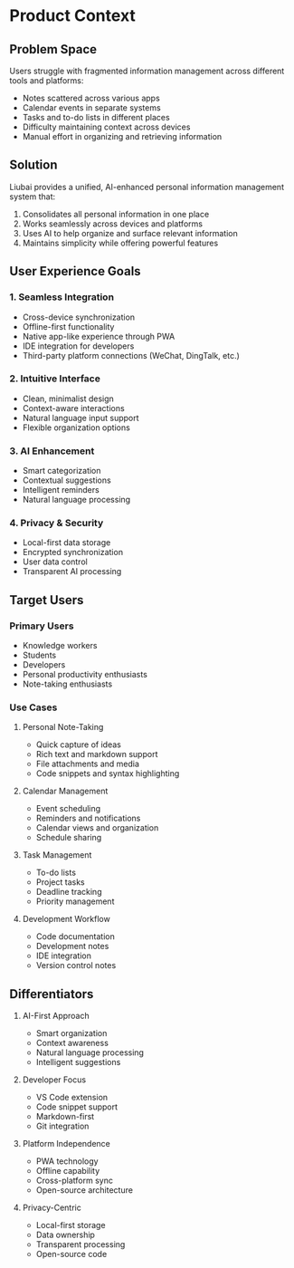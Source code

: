 # Product Context

## Problem Space
Users struggle with fragmented information management across different tools and platforms:
- Notes scattered across various apps
- Calendar events in separate systems
- Tasks and to-do lists in different places
- Difficulty maintaining context across devices
- Manual effort in organizing and retrieving information

## Solution
Liubai provides a unified, AI-enhanced personal information management system that:
1. Consolidates all personal information in one place
2. Works seamlessly across devices and platforms
3. Uses AI to help organize and surface relevant information
4. Maintains simplicity while offering powerful features

## User Experience Goals

### 1. Seamless Integration
- Cross-device synchronization
- Offline-first functionality
- Native app-like experience through PWA
- IDE integration for developers
- Third-party platform connections (WeChat, DingTalk, etc.)

### 2. Intuitive Interface
- Clean, minimalist design
- Context-aware interactions
- Natural language input support
- Flexible organization options

### 3. AI Enhancement
- Smart categorization
- Contextual suggestions
- Intelligent reminders
- Natural language processing

### 4. Privacy & Security
- Local-first data storage
- Encrypted synchronization
- User data control
- Transparent AI processing

## Target Users

### Primary Users
- Knowledge workers
- Students
- Developers
- Personal productivity enthusiasts
- Note-taking enthusiasts

### Use Cases
1. Personal Note-Taking
   - Quick capture of ideas
   - Rich text and markdown support
   - File attachments and media
   - Code snippets and syntax highlighting

2. Calendar Management
   - Event scheduling
   - Reminders and notifications
   - Calendar views and organization
   - Schedule sharing

3. Task Management
   - To-do lists
   - Project tasks
   - Deadline tracking
   - Priority management

4. Development Workflow
   - Code documentation
   - Development notes
   - IDE integration
   - Version control notes

## Differentiators
1. AI-First Approach
   - Smart organization
   - Context awareness
   - Natural language processing
   - Intelligent suggestions

2. Developer Focus
   - VS Code extension
   - Code snippet support
   - Markdown-first
   - Git integration

3. Platform Independence
   - PWA technology
   - Offline capability
   - Cross-platform sync
   - Open-source architecture

4. Privacy-Centric
   - Local-first storage
   - Data ownership
   - Transparent processing
   - Open-source code